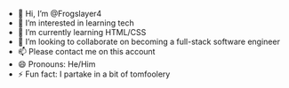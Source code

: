 - 👋 Hi, I’m @Frogslayer4
- 👀 I’m interested in learning tech
- 🌱 I’m currently learning HTML/CSS
- 💞️ I’m looking to collaborate on becoming a full-stack software engineer
- 📫 Please contact me on this account
- 😄 Pronouns: He/Him
- ⚡ Fun fact: I partake in a bit of tomfoolery

<!---
Frogslayer4/Frogslayer4 is a ✨ special ✨ repository because its `README.md` (this file) appears on your GitHub profile.
You can click the Preview link to take a look at your changes.
--->
